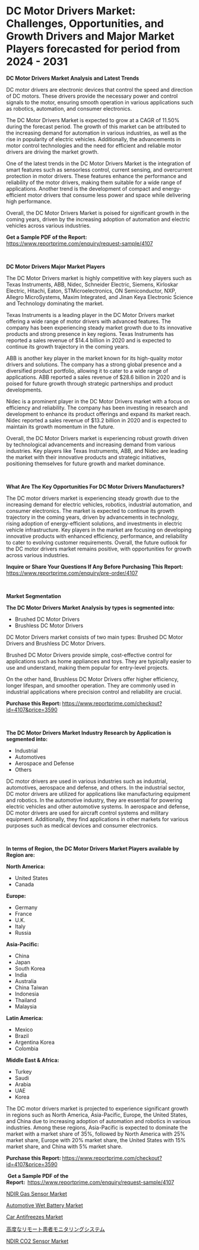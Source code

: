<p><h1>DC Motor Drivers Market: Challenges, Opportunities, and Growth Drivers and Major Market Players forecasted for period from 2024 - 2031</h1></p><p><strong>DC Motor Drivers Market Analysis and Latest Trends</strong></p>
<p><p>DC motor drivers are electronic devices that control the speed and direction of DC motors. These drivers provide the necessary power and control signals to the motor, ensuring smooth operation in various applications such as robotics, automation, and consumer electronics.</p><p>The DC Motor Drivers Market is expected to grow at a CAGR of 11.50% during the forecast period. The growth of this market can be attributed to the increasing demand for automation in various industries, as well as the rise in popularity of electric vehicles. Additionally, the advancements in motor control technologies and the need for efficient and reliable motor drivers are driving the market growth.</p><p>One of the latest trends in the DC Motor Drivers Market is the integration of smart features such as sensorless control, current sensing, and overcurrent protection in motor drivers. These features enhance the performance and reliability of the motor drivers, making them suitable for a wide range of applications. Another trend is the development of compact and energy-efficient motor drivers that consume less power and space while delivering high performance.</p><p>Overall, the DC Motor Drivers Market is poised for significant growth in the coming years, driven by the increasing adoption of automation and electric vehicles across various industries.</p></p>
<p><strong>Get a Sample PDF of the Report:&nbsp;</strong> <a href="https://www.reportprime.com/enquiry/request-sample/4107">https://www.reportprime.com/enquiry/request-sample/4107</a></p>
<p>&nbsp;</p>
<p><strong>DC Motor Drivers Major Market Players</strong></p>
<p><p>The DC Motor Drivers market is highly competitive with key players such as Texas Instruments, ABB, Nidec, Schneider Electric, Siemens, Kirloskar Electric, Hitachi, Eaton, STMicroelectronics, ON Semiconductor, NXP, Allegro MicroSystems, Maxim Integrated, and Jinan Keya Electronic Science and Technology dominating the market.</p><p>Texas Instruments is a leading player in the DC Motor Drivers market offering a wide range of motor drivers with advanced features. The company has been experiencing steady market growth due to its innovative products and strong presence in key regions. Texas Instruments has reported a sales revenue of $14.4 billion in 2020 and is expected to continue its growth trajectory in the coming years.</p><p>ABB is another key player in the market known for its high-quality motor drivers and solutions. The company has a strong global presence and a diversified product portfolio, allowing it to cater to a wide range of applications. ABB reported a sales revenue of $28.6 billion in 2020 and is poised for future growth through strategic partnerships and product developments.</p><p>Nidec is a prominent player in the DC Motor Drivers market with a focus on efficiency and reliability. The company has been investing in research and development to enhance its product offerings and expand its market reach. Nidec reported a sales revenue of $13.2 billion in 2020 and is expected to maintain its growth momentum in the future.</p><p>Overall, the DC Motor Drivers market is experiencing robust growth driven by technological advancements and increasing demand from various industries. Key players like Texas Instruments, ABB, and Nidec are leading the market with their innovative products and strategic initiatives, positioning themselves for future growth and market dominance.</p></p>
<p>&nbsp;</p>
<p><strong>What Are The Key Opportunities For DC Motor Drivers Manufacturers?</strong></p>
<p><p>The DC motor drivers market is experiencing steady growth due to the increasing demand for electric vehicles, robotics, industrial automation, and consumer electronics. The market is expected to continue its growth trajectory in the coming years, driven by advancements in technology, rising adoption of energy-efficient solutions, and investments in electric vehicle infrastructure. Key players in the market are focusing on developing innovative products with enhanced efficiency, performance, and reliability to cater to evolving customer requirements. Overall, the future outlook for the DC motor drivers market remains positive, with opportunities for growth across various industries.</p></p>
<p><strong>Inquire or Share Your Questions If Any Before Purchasing This Report:</strong> <a href="https://www.reportprime.com/enquiry/pre-order/4107">https://www.reportprime.com/enquiry/pre-order/4107</a></p>
<p>&nbsp;</p>
<p><strong>Market Segmentation</strong></p>
<p><strong>The DC Motor Drivers Market Analysis by types is segmented into:</strong></p>
<p><ul><li>Brushed DC Motor Drivers</li><li>Brushless DC Motor Drivers</li></ul></p>
<p><p>DC Motor Drivers market consists of two main types: Brushed DC Motor Drivers and Brushless DC Motor Drivers. </p><p>Brushed DC Motor Drivers provide simple, cost-effective control for applications such as home appliances and toys. They are typically easier to use and understand, making them popular for entry-level projects.</p><p>On the other hand, Brushless DC Motor Drivers offer higher efficiency, longer lifespan, and smoother operation. They are commonly used in industrial applications where precision control and reliability are crucial.</p></p>
<p><strong>Purchase this Report:&nbsp;</strong><a href="https://www.reportprime.com/checkout?id=4107&price=3590">https://www.reportprime.com/checkout?id=4107&price=3590</a></p>
<p>&nbsp;</p>
<p><strong>The DC Motor Drivers Market Industry Research by Application is segmented into:</strong></p>
<p><ul><li>Industrial</li><li>Automotives</li><li>Aerospace and Defense</li><li>Others</li></ul></p>
<p><p>DC motor drivers are used in various industries such as industrial, automotives, aerospace and defense, and others. In the industrial sector, DC motor drivers are utilized for applications like manufacturing equipment and robotics. In the automotive industry, they are essential for powering electric vehicles and other automotive systems. In aerospace and defense, DC motor drivers are used for aircraft control systems and military equipment. Additionally, they find applications in other markets for various purposes such as medical devices and consumer electronics.</p></p>
<p>&nbsp;</p>
<p><strong>In terms of Region, the DC Motor Drivers Market Players available by Region are:</strong></p>
<p>
    <p> <strong> North America: </strong>
        <ul>
            <li>United States</li>
            <li>Canada</li>
        </ul>
        </p> 
    <p> <strong> Europe: </strong>
        <ul>
            <li>Germany</li>
            <li>France</li>
            <li>U.K.</li>
            <li>Italy</li>
            <li>Russia</li>
        </ul>
        </p> 
    <p> <strong> Asia-Pacific: </strong>
        <ul>
            <li>China</li>
            <li>Japan</li>
            <li>South Korea</li>
            <li>India</li>
            <li>Australia</li>
            <li>China Taiwan</li>
            <li>Indonesia</li>
            <li>Thailand</li>
            <li>Malaysia</li>
        </ul>
        </p> 
    <p> <strong> Latin America: </strong>
        <ul>
            <li>Mexico</li>
            <li>Brazil</li>
            <li>Argentina Korea</li>
            <li>Colombia</li>
        </ul>
        </p> 
    <p> <strong> Middle East & Africa: </strong>
        <ul>
            <li>Turkey</li>
            <li>Saudi</li>
            <li>Arabia</li>
            <li>UAE</li>
            <li>Korea</li>
        </ul>
    </p>
    </p>
<p><p>The DC motor drivers market is projected to experience significant growth in regions such as North America, Asia-Pacific, Europe, the United States, and China due to increasing adoption of automation and robotics in various industries. Among these regions, Asia-Pacific is expected to dominate the market with a market share of 35%, followed by North America with 25% market share, Europe with 20% market share, the United States with 15% market share, and China with 5% market share.</p></p>
<p><strong>Purchase this Report: </strong><a href="https://www.reportprime.com/checkout?id=4107&price=3590">https://www.reportprime.com/checkout?id=4107&price=3590</a></p>
<p>&nbsp;<strong>Get a Sample PDF of the Report:&nbsp;&nbsp;</strong><a href="https://www.reportprime.com/enquiry/request-sample/4107">https://www.reportprime.com/enquiry/request-sample/4107</a></p>
<p><strong></strong></p>
<p><p><a href="https://github.com/jaidynmorantestelletmjzya/Market-Research-Report-List-2/blob/main/ndir-gas-sensor-market.md">NDIR Gas Sensor Market</a></p><p><a href="https://issuu.com/reportprime-2/docs/automotive-wet-battery-market-size-2030.pptx">Automotive Wet Battery Market</a></p><p><a href="https://issuu.com/reportprime-2/docs/car-antifreezes-market-size-2030.pptx">Car Antifreezes Market</a></p><p><a href="https://github.com/moulafa/Market-Research-Report-List-1/blob/main/847209414967.md">高度なリモート患者モニタリングシステム</a></p><p><a href="https://github.com/ruddyyedelwadw/Market-Research-Report-List-1/blob/main/ndir-co2-sensor-market.md">NDIR CO2 Sensor Market</a></p></p>